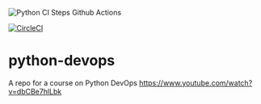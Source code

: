 ![Python CI Steps Github Actions](https://github.com/noahgift/python-devops-course/workflows/Python%20CI%20Steps%20Github%20Actions/badge.svg)

[![CircleCI](https://circleci.com/gh/noahgift/python-devops-course.svg?style=svg)](https://circleci.com/gh/noahgift/python-devops-course)

# python-devops
A repo for a course on Python DevOps
https://www.youtube.com/watch?v=dbCBe7hlLbk

